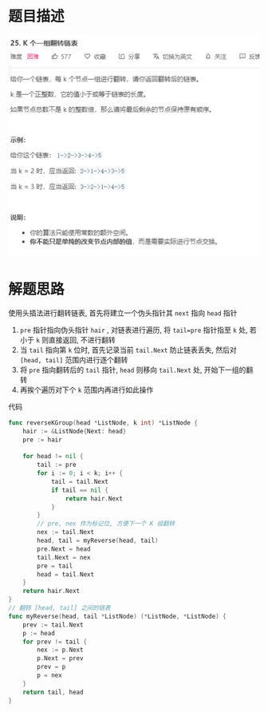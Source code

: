 # 题目描述

![image-20200531191203272](image-20200531191203272.png)

# 解题思路

使用头插法进行翻转链表, 首先将建立一个伪头指针其 `next` 指向 `head` 指针

1. `pre` 指针指向伪头指针 `hair` , 对链表进行遍历, 将 `tail=pre` 指针指至 `k` 处, 若小于 `k` 则直接返回, 不进行翻转
2. 当 `tail` 指向第 `k` 位时, 首先记录当前 `tail.Next` 防止链表丢失, 然后对 `[head, tail]` 范围内进行逐个翻转
3. 将 `pre` 指向翻转后的 `tail` 指针, `head` 则移向 `tail.Next` 处, 开始下一组的翻转
4. 再挨个遍历对下个 `k` 范围内再进行如此操作

代码

```go
func reverseKGroup(head *ListNode, k int) *ListNode {
    hair := &ListNode{Next: head}
    pre := hair

    for head != nil {
        tail := pre
        for i := 0; i < k; i++ {
            tail = tail.Next
            if tail == nil {
                return hair.Next
            }
        }
        // pre, nex 作为标记位, 方便下一个 K 组翻转
        nex := tail.Next
        head, tail = myReverse(head, tail)
        pre.Next = head
        tail.Next = nex
        pre = tail
        head = tail.Next
    }
    return hair.Next
}
// 翻转 [head, tail] 之间的链表
func myReverse(head, tail *ListNode) (*ListNode, *ListNode) {
    prev := tail.Next
    p := head
    for prev != tail {
        nex := p.Next
        p.Next = prev
        prev = p
        p = nex
    }
    return tail, head
}
```

